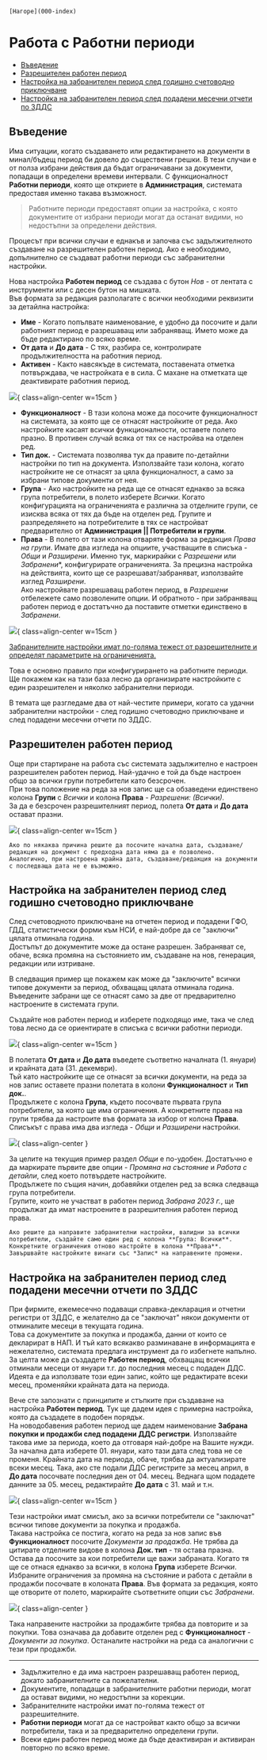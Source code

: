 ```{only} html
[Нагоре](000-index)
```

# Работа с Работни периоди  

- [Въведение](https://docs.unicontsoft.com/guide/erp/005-how-to/006-working-periods.html#id2)  
- [Разрешителен работен период](https://docs.unicontsoft.com/guide/erp/005-how-to/006-working-periods.html#id3)  
- [Настройка на забранителен период след годишно счетоводно приключване](https://docs.unicontsoft.com/guide/erp/005-how-to/006-working-periods.html#id4)    
- [Настройка на забранителен период след подадени месечни отчети по ЗДДС](https://docs.unicontsoft.com/guide/erp/005-how-to/006-working-periods.html#id5)  

## Въведение

Има ситуации, когато създаването или редактирането на документи в минал/бъдещ период би довело до съществени грешки. В тези случаи е от полза избрани действия да бъдат ограничавани за документи, попадащи в определени времеви интервали.
С функционалност **Работни периоди**, която ще откриете в **Администрация**, системата предоставя именно такава възможност.    

> Работните периоди предоставят опции за настройка, с която документите от избрани периоди могат да останат видими, но недостъпни за определени действия.  

Процесът при всички случаи е еднакъв и започва със задължителното създаване на разрешителен работен период. Ако е необходимо, допълнително се създават работни периоди със забранителни настройки.  

Нова настройка **Работен период** се създава с бутон *Нов* - от лентата с инструменти или с десен бутон на мишката.  
Във формата за редакция разполагате с всички необходими реквизити за детайлна настройка:

- **Име** - Когато попълвате наименование, е удобно да посочите и дали работният период е разрешаващ или забраняващ. Името може да бъде редактирано по всяко време.   
- **От дата** и **До дата** - С тях, разбира се, контролирате продължителността на работния период.  
- **Активен** - Както навсякъде в системата, поставената отметка потвърждава, че настройката е в сила. С махане на отметката ще деактивирате работния период.   

![](20240517-working-periods1.png){ class=align-center w=15cm }

- **Функционалност** - В тази колона може да посочите функционалност на системата, за която ще се отнасят настройките от реда. Ако настройките касаят всички функционалности, оставете полето празно. В противен случай всяка от тях се настройва на отделен ред.  
- **Тип док.** - Системата позволява тук да правите по-детайлни настройки по тип на документа. Използвайте тази колона, когато настройките не се отнасят за цяла функционалност, а само за избрани типове документи от нея.  
- **Група** - Ако настройките на реда ще се отнасят еднакво за всяка група потребители, в полето изберете *Всички*. Когато конфигурацията на ограниченията е различна за отделните групи, се изисква всяка от тях да бъде на отделен ред.  Групите и разпределянето на потребителите в тях се настройват предварително от **Администрация || Потребители и групи**.  
- **Права** - В полето от тази колона отваряте форма за редакция *Права на групи*. Имате два изгледа на опциите, участващите в списъка - *Общи* и *Разширени*. 
Именно тук, маркирайки с *Разрешени* или *Забранени**, конфигурирате ограниченията.
За прецизна настройка на действията, които ще се разрешават/забраняват, използвайте изглед *Разширени*.  
Ако настройвате разрешаващ работен период, в *Разрешени* отбележете само позволените опции. И обратното - при забраняващ работен период е достатъчно да поставите отметки единствено в *Забранени*. 

![](20240517-working-periods2.png){ class=align-center w=15cm }

<ins>Забранителните настройки имат по-голяма тежест от разрешителните и определят параметрите на ограниченията.</ins>  

Това е основно правило при конфигурирането на работните периоди. Ще покажем как на тази база лесно да организирате настройките с един разрешителен и няколко забранителни периоди.  

В темата ще разгледаме два от най-честите примери, когато са удачни забранителни настройки - след годишно счетоводно приключване и след подадени месечни отчети по ЗДДС.   

## Разрешителен работен период  

Още при стартиране на работа със системата задължително е настроен разрешителен работен период. Най-удачно е той да бъде настроен общо за всички групи потребители като безсрочен.   
При това положение на реда за нов запис ще са обзаведени единствено колона **Групи** с *Всички* и колона **Права** - *Разрешени: (Всички)*.  
За да е безсрочен разрешителният период, полета **От дата** и **До дата** остават празни.  

![](20240517-working-periods3.png){ class=align-center w=15cm }

```{tip}
Ако по някаква причина решите да посочите начална дата, създаване/редакция на документ с предходна дата няма да е позволено.  
Аналогично, при настроена крайна дата, създаване/редакция на документи с последваща дата не е възможно.   
```

## Настройка на забранителен период след годишно счетоводно приключване 

След счетоводното приключване на отчетен период и подадени ГФО, ГДД, статистически форми към НСИ, е най-добре да се "заключи" цялата отминала година.  
Достъпът до документите може да остане разрешен. Забраняват се, обаче, всяка промяна на състоянието им, създаване на нов, генерация, редакции или изтриване.

В следващия пример ще покажем как може да "заключите" всички типове документи за период, обхващащ цялата отминала година.  
Въведените забрани ще се отнасят само за две от предварително настроените в системата групи.  

Създайте нов работен период и изберете подходящо име, така че след това лесно да се ориентирате в списъка с всички работни периоди.  

![](20240517-working-periods4.png){ class=align-center w=15cm }
 
В полетата **От дата** и **До дата** въведете съответно началната (1. януари) и крайната дата (31. декември).  
Тъй като настройките ще се отнасят за всички документи, на реда за нов запис оставете празни полетата в колони **Функционалност** и **Тип док.**.  
Продължете с колона **Група**, където посочвате първата група потребители, за която ще има ограничения. А конкретните права на групи трябва да настроите във формата за избор от колона **Права**. Списъкът с права има два изгледа - *Общи* и *Разширени* настройки.  

![](20240517-working-periods5.png){ class=align-center }

За целите на текущия пример раздел *Общи* е по-удобен. Достатъчно е да маркирате първите две опции - *Промяна на състояние* и *Работа с детайли*, след което потвърдете настройките.  
Продължете по същия начин, добавяйки отделен ред за всяка следваща група потребители.  
Групите, които не участват в работен период *Забрана 2023 г.*, ще продължат да имат настроените в разрешителния работен период права.

```{tip}
Ако решите да направите забранителни настройки, валидни за всички потребители, създайте само един ред с колона **Група: Всички**. Конкретните ограничения отново настройте в колона **Права**.  
Завършвайте настройките винаги със *Запис* на направените промени.   
```

## Настройка на забранителен период след подадени месечни отчети по ЗДДС

При фирмите, ежемесечно подаващи справка-декларация и отчетни регистри от ЗДДС, е желателно да се "заключат" някои документи от отминалите месеци в текущата година.  
Това са документите за покупка и продажба, данни от които се декларират в НАП. И тъй като всякакво разминаване в информацията е нежелателно, системата предлага инструмент да го избегнете напълно.  
За целта може да създадете **Работен период**, обхващащ всички отминали месеци от януари т.г. до последния месец с подаден ДДС. Идеята е да използвате този един запис, който ще редактирате всеки месец, променяйки крайната дата на периода.  

Вече сте запознати с принципите и стъпките при създаване на настройка **Работен период**. Тук ще дадем идея с примерна настройка, която да създадете в подобен порядък.  
На новодобавения работен период ще дадем наименование **Забрана покупки и продажби след подадени ДДС регистри**. Използвайте такова име за периода, което да отговаря най-добре на Вашите нужди.  
За начална дата изберете 01. януари, като тази дата след това не се променя. Крайната дата на периода, обаче, трябва да актуализирате всеки месец. Така, ако сте подали ДДС регистрите за месец април, в **До дата** посочвате последния ден от 04. месец. Веднага щом подадете данните за 05. месец, редактирайте **До дата** с 31. май и т.н.  

![](20240517-working-periods6.png){ class=align-center w=15cm }

Тези настройки имат смисъл, ако за всички потребители се "заключат" всички типове документи за покупка и продажба.  
Такава настройка се постига, когато на реда за нов запис във **Функционалност** посочите *Документи за продажба*. Не трябва да цитирате отделните видове в колона **Док. тип** - тя остава празна.  
Остава да посочите за кои потребители ще важи забраната. Когато тя ще се отнася еднакво за всички, в колона **Група** изберете *Всички*.  
Избраните ограничения за промяна на състояние и работа с детайли в продажби посочвате в колоната **Права**. Във формата за редакция, която ще отворите от полето, маркирайте съответните опции със *Забранени*.  

![](20240517-working-periods7.png){ class=align-center }

Така направените настройки за продажбите трябва да повторите и за покупки. Това означава да добавите отделен ред с **Функционалност** - *Документи за покупка*. Останалите настройки на реда са аналогични с тези при продажби.


---  
- Задължително е да има настроен разрешаващ работен период, докато забранителните са пожелателни.   
- Документите, попадащи в забранителните работни периоди, могат да остават видими, но недостъпни за корекции.  
- Забранителните настройки имат по-голяма тежест от разрешителните.  
- **Работни периоди** могат да се настройват както общо за всички потребители, така и за предварително определени групи.  
- Всеки един работен период може да бъде деактивиран и активиран повторно по всяко време.
